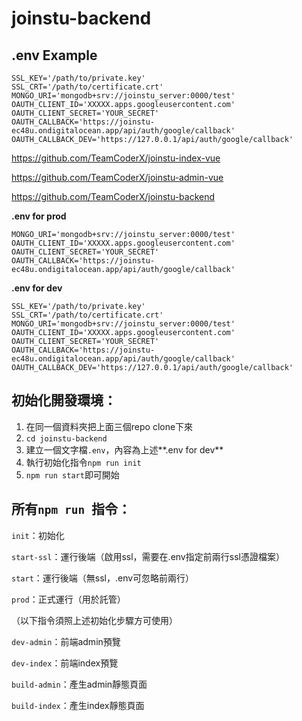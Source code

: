 # joinstu-backend 
## .env Example
``` .gitignore
SSL_KEY='/path/to/private.key'
SSL_CRT='/path/to/certificate.crt'
MONGO_URI='mongodb+srv://joinstu_server:0000/test'
OAUTH_CLIENT_ID='XXXXX.apps.googleusercontent.com'
OAUTH_CLIENT_SECRET='YOUR_SECRET'
OAUTH_CALLBACK='https://joinstu-ec48u.ondigitalocean.app/api/auth/google/callback'
OAUTH_CALLBACK_DEV='https://127.0.0.1/api/auth/google/callback'
```
https://github.com/TeamCoderX/joinstu-index-vue

https://github.com/TeamCoderX/joinstu-admin-vue

https://github.com/TeamCoderX/joinstu-backend

**.env for prod**
```
MONGO_URI='mongodb+srv://joinstu_server:0000/test'
OAUTH_CLIENT_ID='XXXXX.apps.googleusercontent.com'
OAUTH_CLIENT_SECRET='YOUR_SECRET'
OAUTH_CALLBACK='https://joinstu-ec48u.ondigitalocean.app/api/auth/google/callback'
```
**.env for dev**
```
SSL_KEY='/path/to/private.key'
SSL_CRT='/path/to/certificate.crt'
MONGO_URI='mongodb+srv://joinstu_server:0000/test'
OAUTH_CLIENT_ID='XXXXX.apps.googleusercontent.com'
OAUTH_CLIENT_SECRET='YOUR_SECRET'
OAUTH_CALLBACK='https://joinstu-ec48u.ondigitalocean.app/api/auth/google/callback'
OAUTH_CALLBACK_DEV='https://127.0.0.1/api/auth/google/callback'
```

## 初始化開發環境：
1. 在同一個資料夾把上面三個repo clone下來
2. `cd joinstu-backend`
3. 建立一個文字檔`.env`，內容為上述**.env for dev**
4. 執行初始化指令`npm run init`
5. `npm run start`即可開始

## 所有`npm run `指令：
`init`：初始化

`start-ssl`：運行後端（啟用ssl，需要在.env指定前兩行ssl憑證檔案）

`start`：運行後端（無ssl，.env可忽略前兩行）

`prod`：正式運行（用於託管）

（以下指令須照上述初始化步驟方可使用）

`dev-admin`：前端admin預覽

`dev-index`：前端index預覽

`build-admin`：產生admin靜態頁面

`build-index`：產生index靜態頁面
